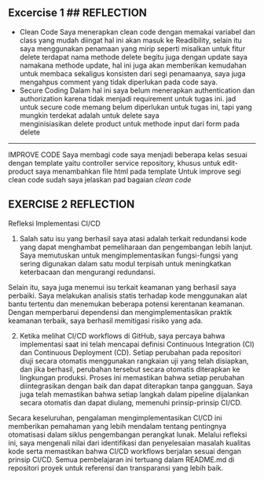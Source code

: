 ## Excercise 1 ## REFLECTION

- Clean Code
  Saya menerapkan clean code dengan memakai variabel dan class yang mudah diingat hal ini akan masuk ke Readibility, selain itu saya menggunakan penamaan yang mirip seperti misalkan untuk fitur delete terdapat nama methode delete begitu 
  juga dengan update saya namakana methode update, hal ini juga akan memberikan kemudahan untuk membaca sekaligus konsisten dari segi penamaanya, saya juga mengahpus comment yang tidak diperlukan pada code saya.
- Secure Coding
  Dalam hal ini saya belum menerapkan authentication dan authorization karena tidak menjadi requirement untuk tugas ini. jad untuk secure code memang belum diperlukan untuk tugas ini, tapi yang mungkin terdekat adalah untuk delete saya   
  menginisiasikan delete product untuk methode input dari form pada delete
---------
IMPROVE CODE
Saya membagi code saya menjadi beberapa kelas sesuai dengan template yaitu controller service repository, khusus untuk edit-product saya menambahkan file html pada template
Untuk improve segi clean code sudah saya jelaskan pad bagaian *clean code*

## EXERCISE 2 REFLECTION
Refleksi Implementasi CI/CD


1. Salah satu isu yang berhasil saya atasi adalah terkait redundansi kode yang dapat menghambat 
pemeliharaan dan pengembangan lebih lanjut. Saya memutuskan untuk mengimplementasikan fungsi-fungsi 
yang sering digunakan dalam satu modul terpisah untuk meningkatkan keterbacaan dan mengurangi redundansi.

Selain itu, saya juga menemui isu terkait keamanan yang berhasil saya perbaiki. Saya melakukan 
analisis statis terhadap kode menggunakan alat bantu tertentu dan menemukan beberapa potensi 
kerentanan keamanan. Dengan memperbarui dependensi dan mengimplementasikan praktik keamanan terbaik, 
saya berhasil memitigasi risiko yang ada.

2. Ketika melihat CI/CD workflows di GitHub, saya percaya bahwa implementasi saat ini telah 
mencapai definisi Continuous Integration (CI) dan Continuous Deployment (CD). Setiap perubahan
pada repositori diuji secara otomatis menggunakan rangkaian uji yang telah disiapkan, dan jika 
berhasil, perubahan tersebut secara otomatis diterapkan ke lingkungan produksi. Proses ini memastikan 
bahwa setiap perubahan diintegrasikan dengan baik dan dapat diterapkan tanpa gangguan. Saya juga 
telah memastikan bahwa setiap langkah dalam pipeline dijalankan secara otomatis dan dapat diulang,
memenuhi prinsip-prinsip CI/CD.

Secara keseluruhan, pengalaman mengimplementasikan CI/CD ini memberikan pemahaman yang 
lebih mendalam tentang pentingnya otomatisasi dalam siklus pengembangan perangkat lunak. 
Melalui refleksi ini, saya mengenali nilai dari identifikasi dan penyelesaian masalah kualitas 
kode serta memastikan bahwa CI/CD workflows berjalan sesuai dengan prinsip CI/CD. Semua pembelajaran 
ini tertuang dalam README.md di repositori proyek untuk referensi dan transparansi yang lebih baik.



 
 
